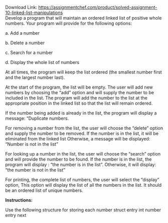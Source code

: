 Download Link: https://assignmentchef.com/product/solved-assignment-10-linked-list-manipulations
<br>
Develop a program that will maintain an ordered linked list of positive whole numbers. Your program will provide for the following options:

a. Add a number

b. Delete a number

c. Search for a number

d. Display the whole list of numbers

At all times, the program will keep the list ordered (the smallest number first and the largest number last).

At the start of the program, the list will be empty. The user will add new numbers by choosing the “add” option and will supply the number to be included in the list. The program will add the number to the list at the appropriate position in the linked list so that the list will remain ordered.

If the number being added is already in the list, the program will display a message: “Duplicate numbers.

For removing a number from the list, the user will choose the “delete” option and supply the number to be removed. If the number is in the list, it will be eliminated from the linked list Otherwise, a message will be displayed: “Number is not in the list”

For looking up a number in the list, the user will choose the “search” option and will provide the number to be found. If the number is in the list, the program will display : “the number is in the list”. Otherwise, it will display: “the number is not in the list”

For printing, the complete list of numbers, the user will select the “display” option, This option will display the list of all the numbers in the list. It should be an ordered list of unique numbers.

<strong>Instructions: </strong>

Use the following structure for storing each number struct entry int number entry next